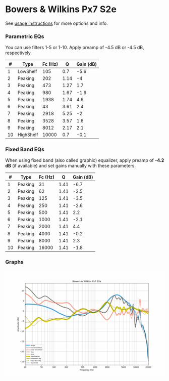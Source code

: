 # Bowers & Wilkins Px7 S2e
See [usage instructions](https://github.com/jaakkopasanen/AutoEq#usage) for more options and info.

### Parametric EQs
You can use filters 1-5 or 1-10. Apply preamp of -4.5 dB or -4.5 dB, respectively.

|   # | Type      |   Fc (Hz) |    Q |   Gain (dB) |
|-----|-----------|-----------|------|-------------|
|   1 | LowShelf  |       105 | 0.7  |        -5.6 |
|   2 | Peaking   |       202 | 1.14 |        -4   |
|   3 | Peaking   |       473 | 1.27 |         1.7 |
|   4 | Peaking   |       980 | 1.67 |        -1.6 |
|   5 | Peaking   |      1938 | 1.74 |         4.6 |
|   6 | Peaking   |        43 | 3.61 |         2.4 |
|   7 | Peaking   |      2918 | 5.25 |        -2   |
|   8 | Peaking   |      3528 | 3.57 |         1.6 |
|   9 | Peaking   |      8012 | 2.17 |         2.1 |
|  10 | HighShelf |     10000 | 0.7  |        -0.1 |

### Fixed Band EQs
When using fixed band (also called graphic) equalizer, apply preamp of **-4.2 dB** (if available) and set gains manually with these parameters.

|   # | Type    |   Fc (Hz) |    Q |   Gain (dB) |
|-----|---------|-----------|------|-------------|
|   1 | Peaking |        31 | 1.41 |        -6.7 |
|   2 | Peaking |        62 | 1.41 |        -2.5 |
|   3 | Peaking |       125 | 1.41 |        -3.5 |
|   4 | Peaking |       250 | 1.41 |        -2.6 |
|   5 | Peaking |       500 | 1.41 |         2.2 |
|   6 | Peaking |      1000 | 1.41 |        -2.1 |
|   7 | Peaking |      2000 | 1.41 |         4.4 |
|   8 | Peaking |      4000 | 1.41 |        -0.2 |
|   9 | Peaking |      8000 | 1.41 |         2.3 |
|  10 | Peaking |     16000 | 1.41 |        -1.8 |

### Graphs
![](./Bowers%20&%20Wilkins%20Px7%20S2e.png)

